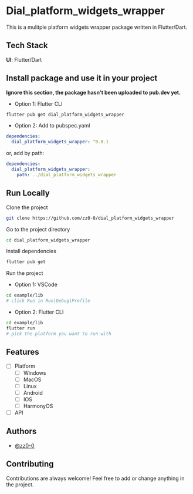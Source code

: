 # Dial_platform_widgets_wrapper

This is a mulitple platform widgets wrapper package written in Flutter/Dart.

## Tech Stack

**UI**: Flutter/Dart

## Install package and use it in your project

**Ignore this section, the package hasn't been uploaded to pub.dev yet.**

- Option 1: Flutter CLI

```bash
flutter pub get dial_platform_widgets_wrapper
```

- Option 2: Add to pubspec.yaml

```yaml
dependencies:
  dial_platform_widgets_wrapper: ^0.0.1
```

or, add by path:

```yaml
dependencies:
  dial_platform_widgets_wrapper:
    path: ../dial_platform_widgets_wrapper
```

## Run Locally

Clone the project

```bash
git clone https://github.com/zz0-0/dial_platform_widgets_wrapper
```

Go to the project directory

```bash
cd dial_platform_widgets_wrapper
```

Install dependencies

```bash
flutter pub get
```

Run the project

- Option 1: VSCode

```bash
cd example/lib
# click Run in Run|Debug|Profile
```

- Option 2: Flutter CLI

```bash
cd example/lib
flutter run
# pick the platform you want to run with
```

## Features

- [ ] Platform
  - [ ] Windows
  - [ ] MacOS
  - [ ] Linux
  - [ ] Android
  - [ ] IOS
  - [ ] HarmonyOS
- [ ] API

## Authors

- [@zz0-0](https://github.com/zz0-0)

## Contributing

Contributions are always welcome! Feel free to add or change anything in the project.
